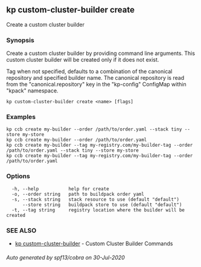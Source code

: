 ## kp custom-cluster-builder create

Create a custom cluster builder

### Synopsis

Create a custom cluster builder by providing command line arguments.
This custom cluster builder will be created only if it does not exist.

Tag when not specified, defaults to a combination of the canonical repository and specified builder name.
The canonical repository is read from the "canonical.repository" key in the "kp-config" ConfigMap within "kpack" namespace.


```
kp custom-cluster-builder create <name> [flags]
```

### Examples

```
kp ccb create my-builder --order /path/to/order.yaml --stack tiny --store my-store
kp ccb create my-builder --order /path/to/order.yaml
kp ccb create my-builder --tag my-registry.com/my-builder-tag --order /path/to/order.yaml --stack tiny --store my-store
kp ccb create my-builder --tag my-registry.com/my-builder-tag --order /path/to/order.yaml
```

### Options

```
  -h, --help           help for create
  -o, --order string   path to buildpack order yaml
  -s, --stack string   stack resource to use (default "default")
      --store string   buildpack store to use (default "default")
  -t, --tag string     registry location where the builder will be created
```

### SEE ALSO

* [kp custom-cluster-builder](kp_custom-cluster-builder.md)	 - Custom Cluster Builder Commands

###### Auto generated by spf13/cobra on 30-Jul-2020

